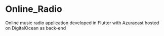 # Online_Radio

Online music radio application developed in Flutter with Azuracast hosted on DigitalOcean as back-end
